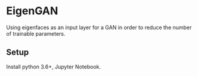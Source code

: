 # EigenGAN

Using eigenfaces as an input layer for a GAN in order to reduce the number of trainable parameters.
## Setup

Install python 3.6+, Jupyter Notebook.